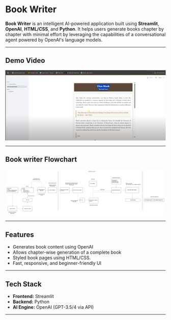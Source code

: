 # Book Writer

**Book Writer** is an intelligent AI-powered application built using **Streamlit**, **OpenAI**, **HTML/CSS**, and **Python**. It helps users generate books chapter by chapter with minimal effort by leveraging the capabilities of a conversational agent powered by OpenAI's language models.

---

## Demo Video

[![Watch the demo](https://github.com/Datirsayali12/BookAI/blob/master/book.png?raw=true)](https://www.youtube.com/watch?v=rqXc7ABPe2s)

---

## Book writer Flowchart

![Book Agent Flowchart](https://github.com/Datirsayali12/BookAI/blob/master/Blank%20diagram.png)

---

## Features

- Generates book content using OpenAI
- Allows chapter-wise generation of a complete book
- Styled book pages using HTML/CSS.
- Fast, responsive, and beginner-friendly UI

---

## Tech Stack

- **Frontend:** Streamlit
- **Backend:** Python
- **AI Engine:** OpenAI (GPT-3.5/4 via API)

---



